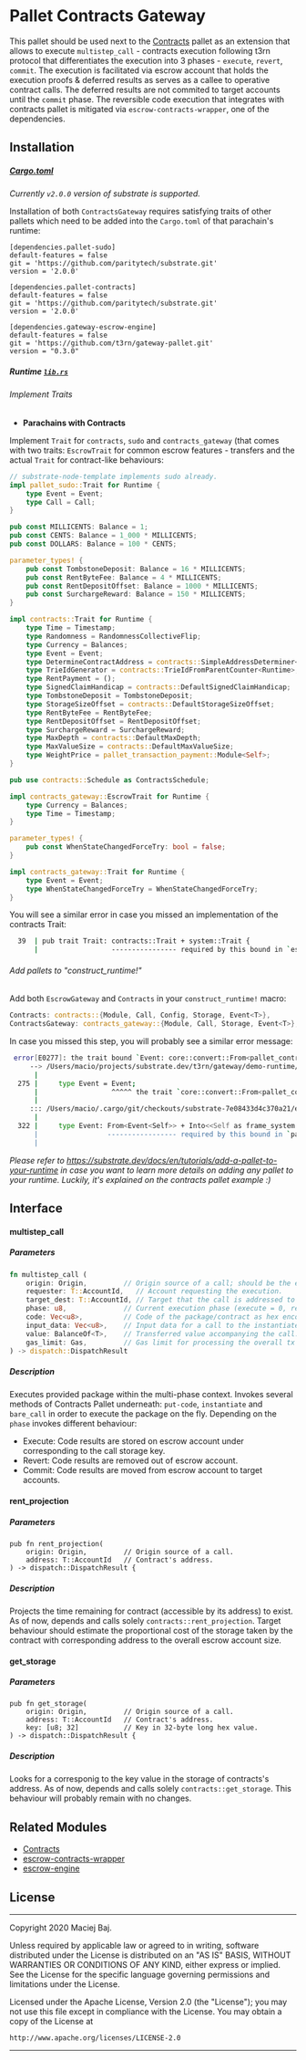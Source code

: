 # Pallet Contracts Gateway 

This pallet should be used next to the [Contracts](https://github.com/paritytech/substrate/blob/master/frame/contracts) pallet as an extension that allows to execute `multistep_call` - contracts execution following t3rn protocol that differentiates the execution into 3 phases - `execute`, `revert`, `commit`. The execution is facilitated via escrow account that holds the execution proofs & deferred results as serves as a callee to operative contract calls. The deferred results are not commited to target accounts until the `commit` phase. The reversible code execution that integrates with contracts pallet is mitigated via `escrow-contracts-wrapper`, one of the dependencies.

## Installation

##### [Cargo.toml](https://github.com/t3rn/t3rn/blob/development/gateway/demo-runtime/runtime/Cargo.toml)

_Currently `v2.0.0` version of substrate is supported._

Installation of both `ContractsGateway` requires satisfying traits of other pallets which need to be added into the `Cargo.toml` of that parachain's runtime:
```rust,nofmt
[dependencies.pallet-sudo]
default-features = false
git = 'https://github.com/paritytech/substrate.git'
version = '2.0.0'

[dependencies.pallet-contracts]
default-features = false
git = 'https://github.com/paritytech/substrate.git'
version = '2.0.0'

[dependencies.gateway-escrow-engine]
default-features = false
git = 'https://github.com/t3rn/gateway-pallet.git'
version = "0.3.0"
```
##### Runtime [`lib.rs`](https://github.com/t3rn/t3rn/blob/development/gateway/demo-runtime/runtime/src/lib.rs)

###### Implement Traits
- __Parachains with Contracts__

Implement `Trait` for `contracts`, `sudo` and `contracts_gateway` (that comes with two traits: `EscrowTrait` for common escrow features - transfers and the actual `Trait` for contract-like behaviours:

```rust
// substrate-node-template implements sudo already.
impl pallet_sudo::Trait for Runtime {
	type Event = Event;
	type Call = Call;
}

pub const MILLICENTS: Balance = 1;
pub const CENTS: Balance = 1_000 * MILLICENTS;
pub const DOLLARS: Balance = 100 * CENTS;

parameter_types! {
    pub const TombstoneDeposit: Balance = 16 * MILLICENTS;
    pub const RentByteFee: Balance = 4 * MILLICENTS;
    pub const RentDepositOffset: Balance = 1000 * MILLICENTS;
    pub const SurchargeReward: Balance = 150 * MILLICENTS;
}

impl contracts::Trait for Runtime {
	type Time = Timestamp;
	type Randomness = RandomnessCollectiveFlip;
	type Currency = Balances;
	type Event = Event;
	type DetermineContractAddress = contracts::SimpleAddressDeterminer<Runtime>;
	type TrieIdGenerator = contracts::TrieIdFromParentCounter<Runtime>;
	type RentPayment = ();
	type SignedClaimHandicap = contracts::DefaultSignedClaimHandicap;
	type TombstoneDeposit = TombstoneDeposit;
	type StorageSizeOffset = contracts::DefaultStorageSizeOffset;
	type RentByteFee = RentByteFee;
	type RentDepositOffset = RentDepositOffset;
	type SurchargeReward = SurchargeReward;
	type MaxDepth = contracts::DefaultMaxDepth;
	type MaxValueSize = contracts::DefaultMaxValueSize;
	type WeightPrice = pallet_transaction_payment::Module<Self>;
}

pub use contracts::Schedule as ContractsSchedule;

impl contracts_gateway::EscrowTrait for Runtime {
	type Currency = Balances;
	type Time = Timestamp;
}

parameter_types! {
    pub const WhenStateChangedForceTry: bool = false;
}

impl contracts_gateway::Trait for Runtime {
	type Event = Event;
	type WhenStateChangedForceTry = WhenStateChangedForceTry;
}
```

You will see a similar error in case you missed an implementation of the contracts Trait:
```bash
  39  | pub trait Trait: contracts::Trait + system::Trait {
      |                  ---------------- required by this bound in `escrow_gateway::Trait`
```

###### Add pallets to "construct_runtime!"
Add both `EscrowGateway` and `Contracts` in your `construct_runtime!` macro:
```rust
Contracts: contracts::{Module, Call, Config, Storage, Event<T>},
ContractsGateway: contracts_gateway::{Module, Call, Storage, Event<T>},
```
In case you missed this step, you will probably see a similar error message:
```bash
 error[E0277]: the trait bound `Event: core::convert::From<pallet_contracts::RawEvent<u128, sp_runtime::AccountId32, sp_core::H256>>` is not satisfied
     --> /Users/macio/projects/substrate.dev/t3rn/gateway/demo-runtime/runtime/src/lib.rs:275:15
      |
  275 |     type Event = Event;
      |                  ^^^^^ the trait `core::convert::From<pallet_contracts::RawEvent<u128, sp_runtime::AccountId32, sp_core::H256>>` is not implemented for `Event`
      | 
     ::: /Users/macio/.cargo/git/checkouts/substrate-7e08433d4c370a21/e00d78c/frame/contracts/src/lib.rs:322:17
      |
  322 |     type Event: From<Event<Self>> + Into<<Self as frame_system::Trait>::Event>;
      |                 ----------------- required by this bound in `pallet_contracts::Trait`
      |
```

_Please refer to https://substrate.dev/docs/en/tutorials/add-a-pallet-to-your-runtime in case you want to learn more details on adding any pallet to your runtime. Luckily, it's explained on the contracts pallet example :)_


## Interface
#### multistep_call
##### Parameters
```rust
fn multistep_call (
    origin: Origin,         // Origin source of a call; should be the escrow account owner.
    requester: T::AccountId,   // Account requesting the execution.
    target_dest: T::AccountId, // Target that the call is addressed to (can be an account or a contract)
    phase: u8,              // Current execution phase (execute = 0, revert = 1, commit = 2).
    code: Vec<u8>,          // Code of the package/contract as hex encode .wasm.
    input_data: Vec<u8>,    // Input data for a call to the instantiated code.
    value: BalanceOf<T>,    // Transferred value accompanying the call.
    gas_limit: Gas,         // Gas limit for processing the overall tx (instantiate + call).
) -> dispatch::DispatchResult
```
##### Description
Executes provided package within the multi-phase context. Invokes several methods of Contracts Pallet underneath: `put-code`, `instantiate` and `bare_call` in order to execute the package on the fly.
Depending on the `phase` invokes different behaviour: 
- Execute: Code results are stored on escrow account under corresponding to the call storage key.
- Revert:  Code results are removed out of escrow account.
- Commit:  Code results are moved from escrow account to target accounts.

#### rent_projection
##### Parameters
```
pub fn rent_projection(
    origin: Origin,         // Origin source of a call.
    address: T::AccountId   // Contract's address.
) -> dispatch::DispatchResult {
```
##### Description
Projects the time remaining for contract (accessible by its address) to exist. As of now, depends and calls solely `contracts::rent_projection`.
Target behaviour should estimate the proportional cost of the storage taken by the contract with corresponding address to the overall escrow account size.

#### get_storage
##### Parameters
```
pub fn get_storage(
    origin: Origin,         // Origin source of a call.
    address: T::AccountId   // Contract's address.
    key: [u8; 32]           // Key in 32-byte long hex value.
) -> dispatch::DispatchResult {
```
##### Description
Looks for a corresponig to the key value in the storage of contracts's address. As of now, depends and calls solely `contracts::get_storage`. This behaviour will probably remain with no changes.

## Related Modules

* [Contracts](https://github.com/paritytech/substrate/blob/master/frame/contracts)
* [escrow-contracts-wrapper](../../escrow-engine/escrow-contracts-wrapper)
* [escrow-engine](../../escrow-engine)

## License

---
Copyright 2020 Maciej Baj.

Unless required by applicable law or agreed to in writing, software
distributed under the License is distributed on an "AS IS" BASIS,
WITHOUT WARRANTIES OR CONDITIONS OF ANY KIND, either express or implied.
See the License for the specific language governing permissions and
limitations under the License.

Licensed under the Apache License, Version 2.0 (the "License");
you may not use this file except in compliance with the License.
You may obtain a copy of the License at

    http://www.apache.org/licenses/LICENSE-2.0
    
---
